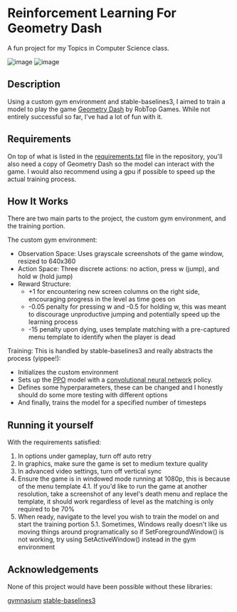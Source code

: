 # Reinforcement Learning For Geometry Dash
A fun project for my Topics in Computer Science class.

![image](https://github.com/user-attachments/assets/00b439b0-2b20-47ce-8143-da1275116976)
![image](https://github.com/user-attachments/assets/dee1da4a-0b44-4faa-9229-f352604bb6b0)

## Description
Using a custom gym environment and stable-baselines3, I aimed to train a model to play the game [Geometry Dash](https://store.steampowered.com/app/322170/Geometry_Dash/) by RobTop Games. While not entirely successful so far, I've had a lot of fun with it.

## Requirements
On top of what is listed in the [requirements.txt](./requirements.txt) file in the repository, you'll also need a copy of Geometry Dash so the model can interact with the game. I would also recommend using a gpu if possible to speed up the actual training process.

## How It Works
There are two main parts to the project, the custom gym environment, and the training portion.

The custom gym environment:
  - Observation Space: Uses grayscale screenshots of the game window, resized to 640x360
  - Action Space: Three discrete actions: no action, press w (jump), and hold w (hold jump)
  - Reward Structure:
    - +1 for encountering new screen columns on the right side, encouraging progress in the level as time goes on
    - -0.05 penalty for pressing w and -0.5 for holding w, this was meant to discourage unproductive jumping and potentially speed up the learning process
    - -15 penalty upon dying, uses template matching with a pre-captured menu template to identify when the player is dead

Training:
This is handled by stable-baselines3 and really abstracts the process (yippee!):
  - Initializes the custom environment
  - Sets up the [PPO](https://en.wikipedia.org/wiki/Proximal_policy_optimization) model with a [convolutional neural network](https://en.wikipedia.org/wiki/Convolutional_neural_network) policy.
  - Defines some hyperparameters, these can be changed and I honestly should do some more testing with different options
  - And finally, trains the model for a specified number of timesteps

## Running it yourself
With the requirements satisfied:
  1. In options under gameplay, turn off auto retry
  2. In graphics, make sure the game is set to medium texture quality
  3. In advanced video settings, turn off vertical sync
  4. Ensure the game is in windowed mode running at 1080p, this is because of the menu template
    4.1. If you'd like to run the game at another resolution, take a screenshot of any level's death menu and replace the template, it should work regardless of level as the matching is only required to be 70%
  5. When ready, navigate to the level you wish to train the model on and start the training portion
    5.1. Sometimes, Windows really doesn't like us moving things around programatically so if SetForegroundWindow() is not working, try using SetActiveWindow() instead in the gym environment

## Acknowledgements
None of this project would have been possible without these libraries:

[gymnasium](https://gymnasium.farama.org/)
[stable-baselines3](https://stable-baselines3.readthedocs.io/en/master/index.html)
